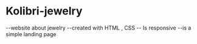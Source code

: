 # Kolibri-jewelry
--website about jewelry
--created with HTML , CSS 
-- Is responsive 
--is a simple landing page
